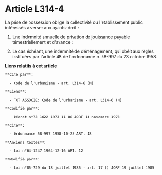 # Article L314-4

La prise de possession oblige la collectivité ou l'établissement public intéressés à verser aux ayants-droit :

1. Une indemnité annuelle de privation de jouissance payable trimestriellement et d'avance ;

2. Le cas échéant, une indemnité de déménagement, qui obéit aux règles instituées par l'article 48 de l'ordonnance n. 58-997
du 23 octobre 1958.

**Liens relatifs à cet article**

	**Cité par**:

	  - Code de l'urbanisme - art. L314-6 (M)

	**Liens**:

	  - TXT_ASSOCIE: Code de l'urbanisme - art. L314-6 (M)

	**Codifié par**:

	  - Décret n°73-1022 1973-11-08 JORF 13 novembre 1973

	**Cite**:

	  - Ordonnance 58-997 1958-10-23 ART. 48

	**Anciens textes**:

	  - Loi n°64-1247 1964-12-16 ART. 12

	**Modifié par**:

	  - Loi n°85-729 du 18 juillet 1985 - art. 17 () JORF 19 juillet 1985
